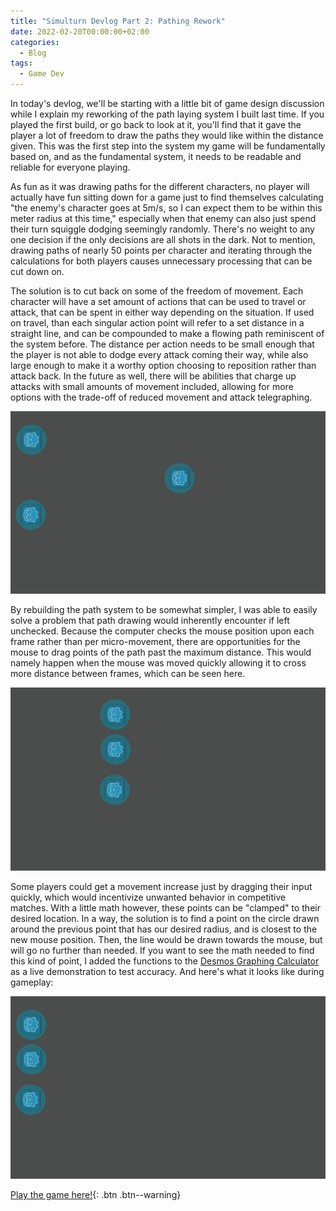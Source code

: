```yaml
---
title: "Simulturn Devlog Part 2: Pathing Rework"
date: 2022-02-20T00:00:00+02:00
categories:
  - Blog
tags:
  - Game Dev
---
```


In today's devlog, we'll be starting with a little bit of game design discussion while I explain my reworking of the path laying system I built last time. If you played the first build, or go back to look at it, you'll find that it gave the player a lot of freedom to draw the paths they would like within the distance given. This was the first step into the system my game will be fundamentally based on, and as the fundamental system, it needs to be readable and reliable for everyone playing. 

As fun as it was drawing paths for the different characters, no player will actually have fun sitting down for a game just to find themselves calculating "the enemy's character goes at 5m/s, so I can expect them to be within this meter radius at this time," especially when that enemy can also just spend their turn squiggle dodging seemingly randomly. There's no weight to any one decision if the only decisions are all shots in the dark. Not to mention, drawing paths of nearly 50 points per character and iterating through the calculations for both players causes unnecessary processing that can be cut down on.

The solution is to cut back on some of the freedom of movement. Each character will have a set amount of actions that can be used to travel or attack, that can be spent in either way depending on the situation. If used on travel, than each singular action point will refer to a set distance in a straight line, and can be compounded to make a flowing path reminiscent of the system before. The distance per action needs to be small enough that the player is not able to dodge every attack coming their way, while also large enough to make it a worthy option choosing to reposition rather than attack back. In the future as well, there will be abilities that charge up attacks with small amounts of movement included, allowing for more options with the trade-off of reduced movement and attack telegraphing.

![Prototype in action](/assets/images/BlogPictures/Devlog2.3.gif)

By rebuilding the path system to be somewhat simpler, I was able to easily solve a problem that path drawing would inherently encounter if left unchecked. Because the computer checks the mouse position upon each frame rather than per micro-movement, there are opportunities for the mouse to drag points of the path past the maximum distance. This would namely happen when the mouse was moved quickly allowing it to cross more distance between frames, which can be seen here.

![Game not working properly](/assets/images/BlogPictures/Devlog2.1.gif)

Some players could get a movement increase just by dragging their input quickly, which would incentivize unwanted behavior in competitive matches. With a little math however, these points can be "clamped" to their desired location. In a way, the solution is to find a point on the circle drawn around the previous point that has our desired radius, and is closest to the new mouse position. Then, the line would be drawn towards the mouse, but will go no further than needed. If you want to see the math needed to find this kind of point, I added the functions to the [Desmos Graphing Calculator][desmos] as a live demonstration to test accuracy. And here's what it looks like during gameplay:

![Game working properly](/assets/images/BlogPictures/Devlog2.2.gif)

[Play the game here!](https://playerpeter1231.itch.io/simulturn-tactics-prototype){: .btn .btn--warning}

[desmos]: https://www.desmos.com/calculator/chqpnwrxql